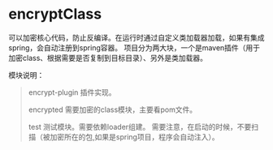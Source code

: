 # encryptClass
可以加密核心代码，防止反编译。在运行时通过自定义类加载器加载，如果有集成spring，会自动注册到spring容器。
项目分为两大块，一个是maven插件（用于加密class、根据需要是否复制到目标目录）、另外是类加载器。

模块说明：
>encrypt-plugin 插件实现。
> 
>encrypted      需要加密的class模块，主要看pom文件。
> 
>test           测试模块。需要依赖loader组建。 需要注意，在启动的时候，不要扫描（被加密所在的包,如果是spring项目，程序会自动注入）。